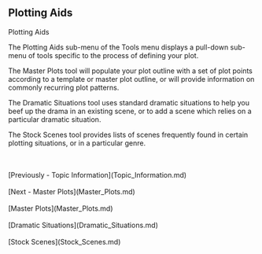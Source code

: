 ## Plotting Aids ##

Plotting Aids <br/>

The Plotting Aids sub-menu of the Tools menu displays a pull-down sub-menu of tools specific to the process of defining your plot. <br/>

The Master Plots tool will populate your plot outline with a set of plot points according to a template or master plot outline, or will provide information on commonly recurring plot patterns. <br/>

The Dramatic Situations tool uses standard dramatic situations to help you beef up the drama in an existing scene, or to add a scene which relies on a particular dramatic situation. <br/>

The Stock Scenes tool provides lists of scenes frequently found in certain plotting situations, or in a particular genre. <br/>

 <br/>
 <br/>
[Previously - Topic Information](Topic_Information.md) <br/>
 <br/>
[Next - Master Plots](Master_Plots.md) <br/>
 <br/>
[Master Plots](Master_Plots.md) <br/><br/>
[Dramatic Situations](Dramatic_Situations.md) <br/><br/>
[Stock Scenes](Stock_Scenes.md) <br/><br/>

